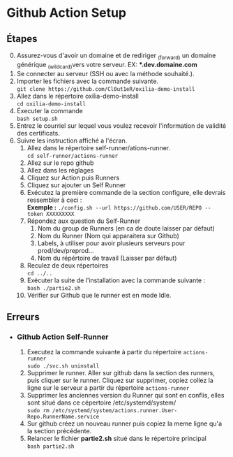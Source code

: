 # Github Action Setup

## Étapes
0. Assurez-vous d'avoir un domaine et de rediriger <sub>(forward)</sub> un domaine générique <sub>(wildcard)</sub>vers votre serveur. EX: **\*.dev.domaine.com**
1. Se connecter au serveur (SSH ou avec la méthode souhaité.).
2. Importer les fichiers avec la commande suivante.<br>
`git clone https://github.com/Cl0ut1eR/oxilia-demo-install`
3. Allez dans le répertoire oxilia-demo-install<br>
`cd oxilia-demo-install`
4. Éxecuter la commande <br>`bash setup.sh`
5. Entrez le courriel sur lequel vous voulez recevoir l'information de validité des certificats.
6. Suivre les instruction affiché a l'écran.
    1. Allez dans le répertoire self-runner/ations-runner.<br> 
    `cd self-runner/actions-runner`
    2. Allez sur le repo github
    3. Allez dans les réglages
    4. Cliquez sur Action puis Runners
    5. Cliquez sur ajouter un Self Runner
    6. Exécutez la première commande de la section configure, elle devrais ressembler à ceci :
    <br><b>Exemple :</b> 
    `./config.sh --url https://github.com/USER/REPO --token XXXXXXXXX` 
    7. Répondez aux question du Self-Runner
        1. Nom du group de Runners (en ca de doute laisser par défaut)
        2. Nom du Runner (Nom qui apparaitera sur Github)
        3. Labels, à utiliser pour avoir plusieurs serveurs pour prod/dev/preprod...
        4. Nom du répértoire de travail (Laisser par défaut)
    8. Reculez de deux répertoires<br>
    `cd ../..`
    9. Exécuter la suite de l'installation avec la commande suivante :<br>
    `bash ./partie2.sh`
    10. Vérifier sur Github que le runner est en mode Idle.

## Erreurs
* ### Github Action Self-Runner
    1. Executez la commande suivante à partir du répertoire `actions-runner`<br>
    `sudo ./svc.sh uninstall`
    2. Supprimer le runner. Aller sur github dans la section des runners, puis cliquer sur le runner. Cliquez sur supprimer, copiez collez la ligne sur le serveur a partir du répertoire `actions-runner`
    3. Supprimer les anciennes version du Runner qui sont en conflis, elles sont situé dans ce cépertoire /etc/systemd/system/ <br>
    `sudo rm /etc/systemd/system/actions.runner.User-Repo.RunnerName.service`
    4. Sur github créez un nouveau runner puis copiez la meme ligne qu'a la section précédente.
    5. Relancer le fichier **partie2.sh** situé dans le répertoire principal <br>
    `bash partie2.sh`

